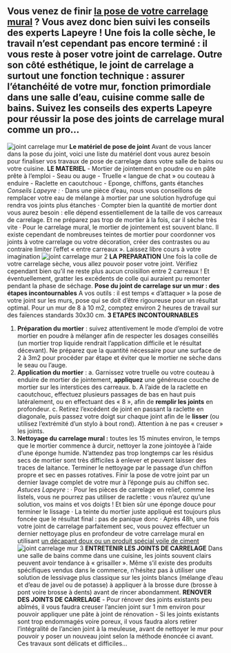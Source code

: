 ##
## **Vous venez de finir [la pose de votre carrelage mural](http://www.lapeyre.fr/c/magazine/comment-poser-un-carrelage-mural-dans-une-salle-de-bains) ? Vous avez donc bien suivi les conseils des experts Lapeyre ! Une fois la colle sèche, le travail n’est cependant pas encore terminé : il vous reste à poser votre joint de carrelage. Outre son côté esthétique, le joint de carrelage a surtout une fonction technique : assurer l’étanchéité de votre mur, fonction primordiale dans une salle d’eau, cuisine comme salle de bains. Suivez les conseils des experts Lapeyre pour réussir la pose des joints de carrelage mural comme un pro…**
![joint carrelage mur](http://www.lapeyre.fr/img/contrib/326fe2b01180132b/201618313.jpg)
**Le matériel de pose de joint**
Avant de vous lancer dans la pose du joint, voici une liste du matériel dont vous aurez besoin pour finaliser vos travaux de pose de carrelage dans votre salle de bains ou votre cuisine.
**LE MATERIEL**
\- Mortier de jointement en poudre ou en pâte prête à l’emploi
\- Seau ou auge
\- Truelle « langue de chat » ou couteau à enduire
\- Raclette en caoutchouc
\- Eponge, chiffons, gants étanches
_Conseils Lapeyre :_
· Dans une pièce d’eau, nous vous conseillons de remplacer votre eau de mélange à mortier par une solution hydrofuge qui rendra vos joints plus étanches
· Compter bien la quantité de mortier dont vous aurez besoin : elle dépend essentiellement de la taille de vos carreaux de carrelage. Et ne préparez pas trop de mortier à la fois, car il sèche très vite
· Pour le carrelage mural, le mortier de jointement est souvent blanc. Il existe cependant de nombreuses teintes de mortier pour coordonner vos joints à votre carrelage ou votre décoration, créer des contrastes ou au contraire limiter l’effet « entre carreaux ». Laissez libre cours à votre imagination
![joint carrelage mur 2](http://www.lapeyre.fr/img/contrib/326fe2b011801338/201721196.jpg)
**LA PREPARATION**
Une fois la colle de votre carrelage sèche, vous allez pouvoir poser votre joint. Vérifiez cependant bien qu’il ne reste plus aucun croisillon entre 2 carreaux ! Et éventuellement, gratter les excédents de colle qui auraient pu remonter pendant la phase de séchage.
**Pose du joint de carrelage sur un mur : des étapes incontournables**
A vos outils : il est temps « d’attaquer » la pose de votre joint sur les murs, pose qui se doit d’être rigoureuse pour un résultat optimal. Pour un mur de 8 à 10 m2, comptez environ 2 heures de travail sur des faïences standards 30x30 cm.
**3 ETAPES INCONTOURNABLES**
1. **Préparation du mortier** : suivez attentivement le mode d’emploi de votre mortier en poudre à mélanger afin de respecter les dosages conseillés (un mortier trop liquide rendrait l’application difficile et le résultat décevant). Ne préparez que la quantité nécessaire pour une surface de 2 à 3m2 pour procéder par étape et éviter que le mortier ne sèche dans le seau ou l’auge.
2. **Application du mortier** :
a. Garnissez votre truelle ou votre couteau à enduire de mortier de jointement, **appliquez** une généreuse couche de mortier sur les interstices des carreaux.
b. A l’aide de la raclette en caoutchouc, effectuez plusieurs passages de bas en haut puis latéralement, ou en effectuant des « 8 », afin de **remplir les joints** en profondeur.
c. Retirez l’excédent de joint en passant la raclette en diagonale, puis passez votre doigt sur chaque joint afin de le **lisser** (ou utilisez l’extrémité d’un stylo à bout rond). Attention à ne pas « creuser » les joints.
3. **Nettoyage du carrelage mural :** toutes les 15 minutes environ, le temps que le mortier commence à durcir, nettoyer la zone jointoyée à l’aide d’une éponge humide. N’attendez pas trop longtemps car les résidus secs de mortier sont très difficiles à enlever et peuvent laisser des traces de laitance. Terminer le nettoyage par le passage d’un chiffon propre et sec en passes rotatives. Finir la pose de votre joint par un dernier lavage complet de votre mur à l’éponge puis au chiffon sec.
_Astuces Lapeyre_ :
· Pour les pièces de carrelage en relief, comme les listels, vous ne pourrez pas utiliser de raclette : vous n’aurez qu’une solution, vos mains et vos doigts ! Et bien sûr une éponge douce pour terminer le lissage
· La teinte du mortier juste appliqué est toujours plus foncée que le résultat final : pas de panique donc
· Après 48h, une fois votre joint de carrelage parfaitement sec, vous pouvez effectuer un dernier nettoyage plus en profondeur de votre carrelage mural en utilisant [un décapant doux ou un produit spécial voile de ciment](http://www.lapeyre.fr/dissolvant-reste-de-mortier---1-litre-FPC485422)
![joint carrelage mur 3](http://www.lapeyre.fr/img/contrib/326fe2b011801341/201721542.jpg)
**ENTRETENIR LES JOINTS DE CARRELAGE**
Dans une salle de bains comme dans une cuisine, les joints souvent clairs peuvent avoir tendance à « grisailler ». Même s’il existe des produits spécifiques vendus dans le commerce, n’hésitez pas à utiliser une solution de lessivage plus classique sur les joints blancs (mélange d’eau et d’eau de javel ou de potasse) à appliquer à la brosse dure (brosse à pont voire brosse à dents) avant de rincer abondamment.
**RENOVER DES JOINTS DE CARRELAGE**
\- Pour rénover des joints existants peu abîmés, il vous faudra creuser l’ancien joint sur 1 mm environ pour pouvoir appliquer une pâte à joint de rénovation
\- Si les joints existants sont trop endommagés voire poreux, il vous faudra alors retirer l’intégralité de l’ancien joint à la meuleuse, avant de nettoyer le mur pour pouvoir y poser un nouveau joint selon la méthode énoncée ci avant. Ces travaux sont délicats et difficiles…